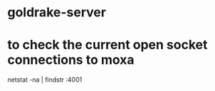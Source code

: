 # goldrake-server

# to check the current open socket connections to moxa

netstat -na | findstr :4001